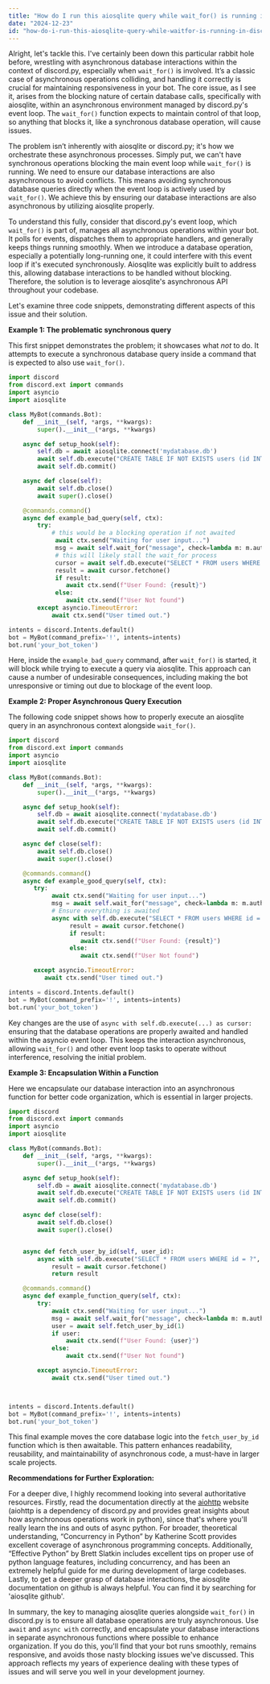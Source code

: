 ```yaml
---
title: "How do I run this aiosqlite query while wait_for() is running in discord.py?"
date: "2024-12-23"
id: "how-do-i-run-this-aiosqlite-query-while-waitfor-is-running-in-discordpy"
---
```


Alright, let's tackle this. I've certainly been down this particular rabbit hole before, wrestling with asynchronous database interactions within the context of discord.py, especially when `wait_for()` is involved. It’s a classic case of asynchronous operations colliding, and handling it correctly is crucial for maintaining responsiveness in your bot. The core issue, as I see it, arises from the blocking nature of certain database calls, specifically with aiosqlite, within an asynchronous environment managed by discord.py's event loop. The `wait_for()` function expects to maintain control of that loop, so anything that blocks it, like a synchronous database operation, will cause issues.

The problem isn’t inherently with aiosqlite or discord.py; it's how we orchestrate these asynchronous processes. Simply put, we can't have synchronous operations blocking the main event loop while `wait_for()` is running. We need to ensure our database interactions are also asynchronous to avoid conflicts. This means avoiding synchronous database queries directly when the event loop is actively used by `wait_for()`. We achieve this by ensuring our database interactions are also asynchronous by utilizing aiosqlite properly.

To understand this fully, consider that discord.py's event loop, which `wait_for()` is part of, manages all asynchronous operations within your bot. It polls for events, dispatches them to appropriate handlers, and generally keeps things running smoothly. When we introduce a database operation, especially a potentially long-running one, it could interfere with this event loop if it's executed synchronously. Aiosqlite was explicitly built to address this, allowing database interactions to be handled without blocking. Therefore, the solution is to leverage aiosqlite's asynchronous API throughout your codebase.

Let's examine three code snippets, demonstrating different aspects of this issue and their solution.

**Example 1: The problematic synchronous query**

This first snippet demonstrates the problem; it showcases what *not* to do. It attempts to execute a synchronous database query inside a command that is expected to also use `wait_for()`.

```python
import discord
from discord.ext import commands
import asyncio
import aiosqlite

class MyBot(commands.Bot):
    def __init__(self, *args, **kwargs):
        super().__init__(*args, **kwargs)

    async def setup_hook(self):
        self.db = await aiosqlite.connect('mydatabase.db')
        await self.db.execute("CREATE TABLE IF NOT EXISTS users (id INTEGER PRIMARY KEY, username TEXT)")
        await self.db.commit()

    async def close(self):
        await self.db.close()
        await super().close()

    @commands.command()
    async def example_bad_query(self, ctx):
        try:
            # this would be a blocking operation if not awaited
             await ctx.send("Waiting for user input...")
             msg = await self.wait_for("message", check=lambda m: m.author == ctx.author, timeout=30)
             # this will likely stall the wait_for process
             cursor = await self.db.execute("SELECT * FROM users WHERE id = ?", (1,))
             result = await cursor.fetchone()
             if result:
                await ctx.send(f"User Found: {result}")
             else:
                await ctx.send(f"User Not found")
        except asyncio.TimeoutError:
            await ctx.send("User timed out.")

intents = discord.Intents.default()
bot = MyBot(command_prefix='!', intents=intents)
bot.run('your_bot_token')
```

Here, inside the `example_bad_query` command, after `wait_for()` is started, it will block while trying to execute a query via aiosqlite. This approach can cause a number of undesirable consequences, including making the bot unresponsive or timing out due to blockage of the event loop.

**Example 2: Proper Asynchronous Query Execution**

The following code snippet shows how to properly execute an aiosqlite query in an asynchronous context alongside `wait_for()`.

```python
import discord
from discord.ext import commands
import asyncio
import aiosqlite

class MyBot(commands.Bot):
    def __init__(self, *args, **kwargs):
        super().__init__(*args, **kwargs)

    async def setup_hook(self):
        self.db = await aiosqlite.connect('mydatabase.db')
        await self.db.execute("CREATE TABLE IF NOT EXISTS users (id INTEGER PRIMARY KEY, username TEXT)")
        await self.db.commit()

    async def close(self):
        await self.db.close()
        await super().close()

    @commands.command()
    async def example_good_query(self, ctx):
       try:
            await ctx.send("Waiting for user input...")
            msg = await self.wait_for("message", check=lambda m: m.author == ctx.author, timeout=30)
            # Ensure everything is awaited
            async with self.db.execute("SELECT * FROM users WHERE id = ?", (1,)) as cursor:
                 result = await cursor.fetchone()
                 if result:
                    await ctx.send(f"User Found: {result}")
                 else:
                    await ctx.send(f"User Not found")

       except asyncio.TimeoutError:
          await ctx.send("User timed out.")

intents = discord.Intents.default()
bot = MyBot(command_prefix='!', intents=intents)
bot.run('your_bot_token')
```

Key changes are the use of `async with self.db.execute(...) as cursor:` ensuring that the database operations are properly awaited and handled within the asyncio event loop. This keeps the interaction asynchronous, allowing `wait_for()` and other event loop tasks to operate without interference, resolving the initial problem.

**Example 3: Encapsulation Within a Function**

Here we encapsulate our database interaction into an asynchronous function for better code organization, which is essential in larger projects.

```python
import discord
from discord.ext import commands
import asyncio
import aiosqlite

class MyBot(commands.Bot):
    def __init__(self, *args, **kwargs):
        super().__init__(*args, **kwargs)

    async def setup_hook(self):
        self.db = await aiosqlite.connect('mydatabase.db')
        await self.db.execute("CREATE TABLE IF NOT EXISTS users (id INTEGER PRIMARY KEY, username TEXT)")
        await self.db.commit()

    async def close(self):
        await self.db.close()
        await super().close()


    async def fetch_user_by_id(self, user_id):
        async with self.db.execute("SELECT * FROM users WHERE id = ?", (user_id,)) as cursor:
            result = await cursor.fetchone()
            return result

    @commands.command()
    async def example_function_query(self, ctx):
        try:
            await ctx.send("Waiting for user input...")
            msg = await self.wait_for("message", check=lambda m: m.author == ctx.author, timeout=30)
            user = await self.fetch_user_by_id(1)
            if user:
                await ctx.send(f"User Found: {user}")
            else:
                await ctx.send(f"User Not found")

        except asyncio.TimeoutError:
            await ctx.send("User timed out.")



intents = discord.Intents.default()
bot = MyBot(command_prefix='!', intents=intents)
bot.run('your_bot_token')
```

This final example moves the core database logic into the `fetch_user_by_id` function which is then awaitable. This pattern enhances readability, reusability, and maintainability of asynchronous code, a must-have in larger scale projects.

**Recommendations for Further Exploration:**

For a deeper dive, I highly recommend looking into several authoritative resources. Firstly, read the documentation directly at the [aiohttp](https://docs.aiohttp.org/en/stable/) website (aiohttp is a dependency of discord.py and provides great insights about how asynchronous operations work in python), since that's where you'll really learn the ins and outs of async python. For broader, theoretical understanding, “Concurrency in Python” by Katherine Scott provides excellent coverage of asynchronous programming concepts. Additionally, “Effective Python” by Brett Slatkin includes excellent tips on proper use of python language features, including concurrency, and has been an extremely helpful guide for me during development of large codebases. Lastly, to get a deeper grasp of database interactions, the aiosqlite documentation on github is always helpful. You can find it by searching for 'aiosqlite github'.

In summary, the key to managing aiosqlite queries alongside `wait_for()` in discord.py is to ensure all database operations are truly asynchronous. Use `await` and `async with` correctly, and encapsulate your database interactions in separate asynchronous functions where possible to enhance organization. If you do this, you'll find that your bot runs smoothly, remains responsive, and avoids those nasty blocking issues we've discussed. This approach reflects my years of experience dealing with these types of issues and will serve you well in your development journey.
